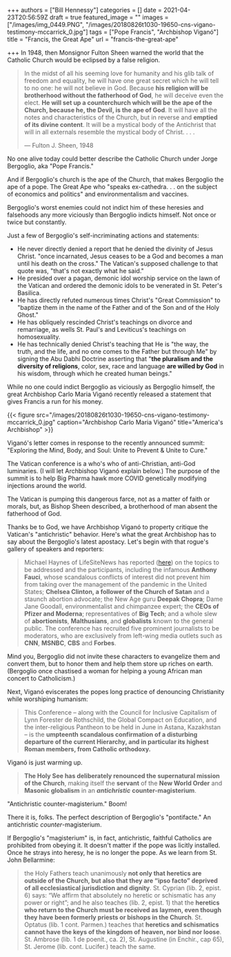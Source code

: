 +++
authors = ["Bill Hennessy"]
categories = []
date = 2021-04-23T20:56:59Z
draft = true
featured_image = ""
images = ["/images/img_0449.PNG", "/images/20180826t1030-19650-cns-vigano-testimony-mccarrick_0.jpg"]
tags = ["Pope Francis", "Archbishop Viganó"]
title = "Francis, the Great Ape"
url = "francis-the-great-ape"

+++
In 1948, then Monsignor Fulton Sheen warned the world that the Catholic Church would be eclipsed by a false religion. 

> In the midst of all his seeming love for humanity and his glib talk of freedom and equality, he will have one great secret which he will tell to no one: he will not believe in God. Because **his religion will be brotherhood without the fatherhood of God**, he will deceive even the elect. **He will set up a counterchurch which will be the ape of the Church, because he, the Devil, is the ape of God**. It will have all the notes and characteristics of the Church, but in reverse and **emptied of its divine content**. It will be a mystical body of the Antichrist that will in all externals resemble the mystical body of Christ. . . .
>
> — Fulton J. Sheen, 1948

No one alive today could better describe the Catholic Church under Jorge Bergoglio, aka "Pope Francis." 

And if Bergoglio's church is the ape of the Church, that makes Bergoglio the ape of a pope. The Great Ape who "speaks ex-cathedra. . . on the subject of economics and politics" and environmentalism and vaccines. 

Bergoglio's worst enemies could not indict him of these heresies and falsehoods any more viciously than Bergoglio indicts himself. Not once or twice but constantly. 

Just a few of Bergoglio's self-incriminating actions and statements:

* He never directly denied a report that he denied the divinity of Jesus Christ. "once incarnated, Jesus ceases to be a God and becomes a man until his death on the cross." The Vatican's supposed challenge to that quote was, "that's not exactly what he said." 
* He presided over a pagan, demonic idol worship service on the lawn of the Vatican and ordered the demonic idols to be venerated in St. Peter's Basilica. 
* He has directly refuted numerous times Christ's "Great Commission" to "baptize them in the name of the Father and of the Son and of the Holy Ghost." 
* He has obliquely rescinded Christ's teachings on divorce and remarriage, as wells St. Paul's and Leviticus's teachings on homosexuality. 
* He has technically denied Christ's teaching that He is "the way, the truth, and the life, and no one comes to the Father but through Me" by signing the Abu Dabhi Doctrine asserting that "**the pluralism and the diversity of religions**, color, sex, race and language **are willed by God** in his wisdom, through which he created human beings."

While no one could indict Bergoglio as viciously as Bergoglio himself, the great Archbishop Carlo Maria Viganó recently released a statement that gives Francis a run for his money. 

{{< figure src="/images/20180826t1030-19650-cns-vigano-testimony-mccarrick_0.jpg" caption="Archbishop Carlo Maria Viganó" title="America's Archbishop" >}}

Viganó's letter comes in response to the recently announced summit: "Exploring the Mind, Body, and Soul: Unite to Prevent & Unite to Cure." 

The Vatican conference is a who's who of anti-Christian, anti-God luminaries. (I will let Archbishop Viganó explain below.) The purpose of the summit is to help Big Pharma hawk more COVID genetically modifying injections around the world. 

The Vatican is pumping this dangerous farce, not as a matter of faith or morals, but, as Bishop Sheen described, a brotherhood of man absent the fatherhood of God. 

Thanks be to God, we have Archbishop Viganó to property critique the Vatican's "antichristic" behavior. Here's what the great Archbishop has to say about the Bergoglio's latest apostacy. Let's begin with that rogue's gallery of speakers and reporters:

> Michael Haynes of LifeSiteNews has reported ([here](https://www.lifesitenews.com/news/vatican-to-host-conference-featuring-covid-jab-developers-big-tech-leaders-fauci-and-chelsea-clinton)) on the topics to be addressed and the participants, including the infamous **Anthony Fauci**, whose scandalous conflicts of interest did not prevent him from taking over the management of the pandemic in the United States; **Chelsea Clinton, a follower of the Church of Satan** and a staunch abortion advocate; the New Age guru **Deepak Chopra**; Dame Jane Goodall, environmentalist and chimpanzee expert; the **CEOs of Pfizer and Moderna**; representatives of **Big Tech**; and a whole slew of **abortionists**, **Malthusians**, and **globalists** known to the general public. The conference has recruited five prominent journalists to be moderators, who are exclusively from left-wing media outlets such as **CNN**, **MSNBC**, **CBS** and **Forbes**.

Mind you, Bergoglio did not invite these characters to evangelize them and convert them, but to honor them and help them store up riches on earth. (Bergoglio once chastised a woman for helping a young African man concert to Catholicism.)

Next, Viganó eviscerates the popes long practice of denouncing Christianity while worshiping humanism:

> This Conference – along with the Council for Inclusive Capitalism of Lynn Forester de Rothschild, the Global Compact on Education, and the inter-religious Pantheon to be held in June in Astana, Kazakhstan – is the **umpteenth scandalous confirmation of a disturbing departure of the current Hierarchy, and in particular its highest Roman members, from Catholic orthodoxy.**

Viganó is just warming up. 

> **The Holy See has deliberately renounced the supernatural mission of the Church**, making itself the **servant** of the **New World Order** and **Masonic globalism** in an **_antichristic_** **counter-magisterium**.

"Antichristic counter-magisterium." Boom!

There it is, folks. The perfect description of Bergoglio's "pontifacte." An antichristic _counter_-magisterium. 

If Bergoglio's "magisterium" is, in fact, antichristic, faithful Catholics are prohibited from obeying it. It doesn't matter if the pope was licitly installed. Once he strays into heresy, he is no longer the pope. As we learn from St. John Bellarmine:

> the Holy Fathers teach unanimously **not only that heretics are outside of the Church, but also that they are “ipso facto” deprived of all ecclesiastical jurisdiction and dignity**. St. Cyprian (lib. 2, epist. 6) says: “We affirm that absolutely no heretic or schismatic has any power or right”; and he also teaches (lib. 2, epist. 1) that the **heretics who return to the Church must be received as laymen, even though they have been formerly priests or bishops in the Church**. St. Optatus (lib. 1 cont. Parmen.) teaches that **heretics and schismatics cannot have the keys of the kingdom of heaven, nor bind nor loose**. St. Ambrose (lib. 1 de poenit., ca. 2), St. Augustine (in Enchir., cap 65), St. Jerome (lib. cont. Lucifer.) teach the same.